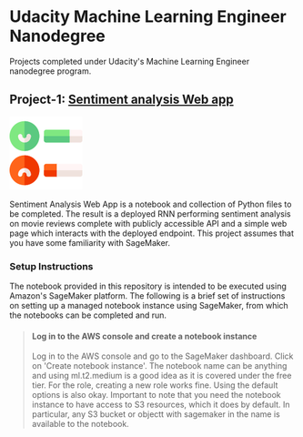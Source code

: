 # Udacity Machine Learning Engineer Nanodegree
Projects completed under Udacity's Machine Learning Engineer nanodegree program. 

## Project-1: [Sentiment analysis Web app](https://github.com/cloud-VG/Udacity-Machine-Learning-Engineer-Nanodegree/tree/master/IMDb%20Sentiment%20Analysis%20Web%20App)

![project icon](imgs/p_icon.png)

Sentiment Analysis Web App is a notebook and collection of Python files to be completed. The result is a deployed RNN performing sentiment analysis on movie reviews complete with publicly accessible API and a simple web page which interacts with the deployed endpoint. This project assumes that you have some familiarity with SageMaker.

### Setup Instructions
The notebook provided in this repository is intended to be executed using Amazon's SageMaker platform. The following is a brief set of instructions on setting up a managed notebook instance using SageMaker, from which the notebooks can be completed and run.

> #### Log in to the AWS console and create a notebook instance
> Log in to the AWS console and go to the SageMaker dashboard. Click on 'Create notebook instance'. The notebook name can be anything and using ml.t2.medium is a good idea as it is covered under the free tier. For the role, creating a new role works fine. Using the default options is also okay. Important to note that you need the notebook instance to have access to S3 resources, which it does by default. In particular, any S3 bucket or objectt with sagemaker in the name is available to the notebook.